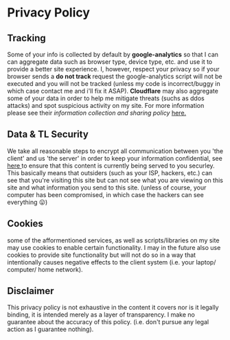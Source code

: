 # Privacy Policy
## Tracking
Some of your info is collected by default by <b>google-analytics</b> so that I can can aggregate data such as browser type, device type, etc. and use it to provide a better site experience. I, however, respect your privacy so if your browser sends a <b> do not track </b> request the google-analytics script will not be executed and you will not be tracked (unless my code
is incorrect/buggy in which case contact me and i'll fix it ASAP).
<b>Cloudflare</b> may also aggregate some of your data in order to help me
mitigate threats (suchs as ddos attacks) and spot suspicious activity on my site.
For more information please see their <i>information collection and
sharing policy </i>
<a class="nounderline"
href="https://www.cloudflare.com/security-policy/">here.
</a>

## Data & TL Security
We take all reasonable steps to encrypt all communication between you 'the client'
and us 'the server' in order to keep your information confidential, see
<a class="nounderline" href="https://support.google.com/chrome/answer/95617?visit_id=1-636280066677491619-1407636114&p=ui_security_indicator&rd=1">here </a> to ensure that this content is currently being served to you securley.
This basically means that outsiders (such as your ISP, hackers, etc.) can
see that you're visiting this site but can not see what you are viewing on
this site and what information you send to this site. (unless of course,
your computer has been compromised, in which case the hackers can see everything 😛)

## Cookies
some of the afformentioned services, as well as
scripts/libraries on my site may use cookies to enable certain functionality.
I may in the future also use cookies to provide site functionality but will
not do so in a way that intentionally causes negative effects to the client system
(i.e. your laptop/ computer/ home network).


 ## Disclaimer
This privacy policy is not exhaustive in the content it covers nor is it legally binding,
it is intended merely as a layer of transparency. I make no guarantee about
the accuracy of this policy. (i.e. don't pursue any legal action as I guarantee
nothing).
